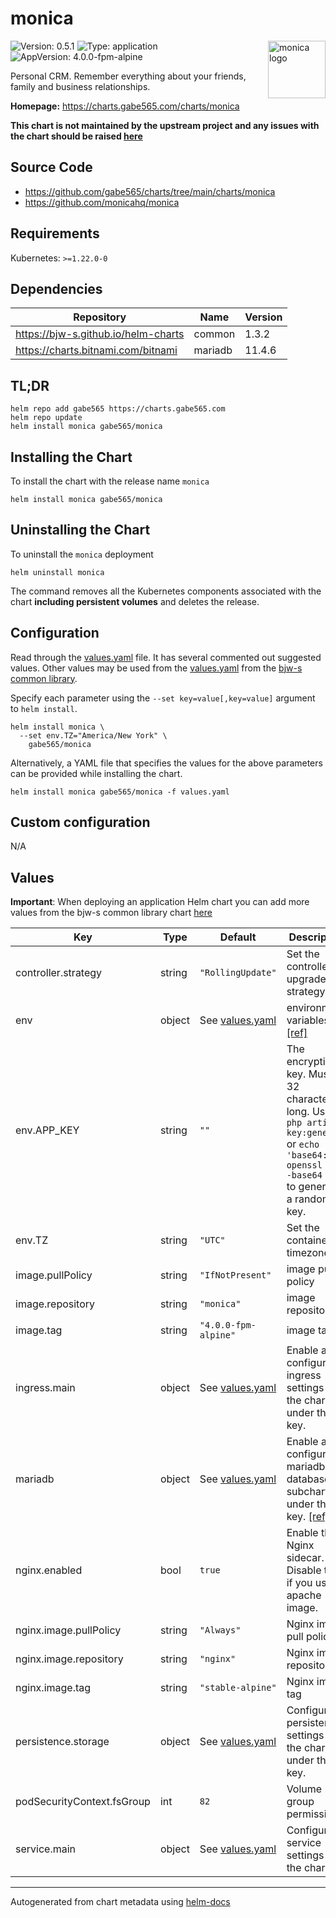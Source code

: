 # monica

<img src="https://raw.githubusercontent.com/monicahq/monica/main/public/img/monica.svg" align="right" width="92" alt="monica logo">

![Version: 0.5.1](https://img.shields.io/badge/Version-0.5.1-informational?style=flat)
![Type: application](https://img.shields.io/badge/Type-application-informational?style=flat)
![AppVersion: 4.0.0-fpm-alpine](https://img.shields.io/badge/AppVersion-4.0.0--fpm--alpine-informational?style=flat)

Personal CRM. Remember everything about your friends, family and business relationships.

**Homepage:** <https://charts.gabe565.com/charts/monica>

**This chart is not maintained by the upstream project and any issues with the chart should be raised [here](https://github.com/gabe565/charts/issues/new)**

## Source Code

* <https://github.com/gabe565/charts/tree/main/charts/monica>
* <https://github.com/monicahq/monica>

## Requirements

Kubernetes: `>=1.22.0-0`

## Dependencies

| Repository | Name | Version |
|------------|------|---------|
| <https://bjw-s.github.io/helm-charts> | common | 1.3.2 |
| <https://charts.bitnami.com/bitnami> | mariadb | 11.4.6 |

## TL;DR

```console
helm repo add gabe565 https://charts.gabe565.com
helm repo update
helm install monica gabe565/monica
```

## Installing the Chart

To install the chart with the release name `monica`

```console
helm install monica gabe565/monica
```

## Uninstalling the Chart

To uninstall the `monica` deployment

```console
helm uninstall monica
```

The command removes all the Kubernetes components associated with the chart **including persistent volumes** and deletes the release.

## Configuration

Read through the [values.yaml](./values.yaml) file. It has several commented out suggested values.
Other values may be used from the [values.yaml](https://github.com/bjw-s/helm-charts/tree/main/charts/library/common/values.yaml) from the [bjw-s common library](https://github.com/bjw-s/helm-charts/tree/main/charts/library/common).

Specify each parameter using the `--set key=value[,key=value]` argument to `helm install`.

```console
helm install monica \
  --set env.TZ="America/New York" \
    gabe565/monica
```

Alternatively, a YAML file that specifies the values for the above parameters can be provided while installing the chart.

```console
helm install monica gabe565/monica -f values.yaml
```

## Custom configuration

N/A

## Values

**Important**: When deploying an application Helm chart you can add more values from the bjw-s common library chart [here](https://github.com/bjw-s/helm-charts/tree/main/charts/library/common)

| Key | Type | Default | Description |
|-----|------|---------|-------------|
| controller.strategy | string | `"RollingUpdate"` | Set the controller upgrade strategy |
| env | object | See [values.yaml](./values.yaml) | environment variables. [[ref]](https://raw.githubusercontent.com/monicahq/monica/master/.env.example) |
| env.APP_KEY | string | `""` | The encryption key. Must be 32 characters long.    Use `php artisan key:generate` or `echo -n 'base64:'; openssl rand -base64 32` to generate a random key. |
| env.TZ | string | `"UTC"` | Set the container timezone |
| image.pullPolicy | string | `"IfNotPresent"` | image pull policy |
| image.repository | string | `"monica"` | image repository |
| image.tag | string | `"4.0.0-fpm-alpine"` | image tag |
| ingress.main | object | See [values.yaml](./values.yaml) | Enable and configure ingress settings for the chart under this key. |
| mariadb | object | See [values.yaml](./values.yaml) | Enable and configure mariadb database subchart under this key.    [[ref]](https://github.com/bitnami/charts/tree/master/bitnami/mariadb) |
| nginx.enabled | bool | `true` | Enable the Nginx sidecar.    Disable this if you use an apache image. |
| nginx.image.pullPolicy | string | `"Always"` | Nginx image pull policy |
| nginx.image.repository | string | `"nginx"` | Nginx image repository |
| nginx.image.tag | string | `"stable-alpine"` | Nginx image tag |
| persistence.storage | object | See [values.yaml](./values.yaml) | Configure persistence settings for the chart under this key. |
| podSecurityContext.fsGroup | int | `82` | Volume group permissions |
| service.main | object | See [values.yaml](./values.yaml) | Configures service settings for the chart. |

---
Autogenerated from chart metadata using [helm-docs](https://github.com/norwoodj/helm-docs)
